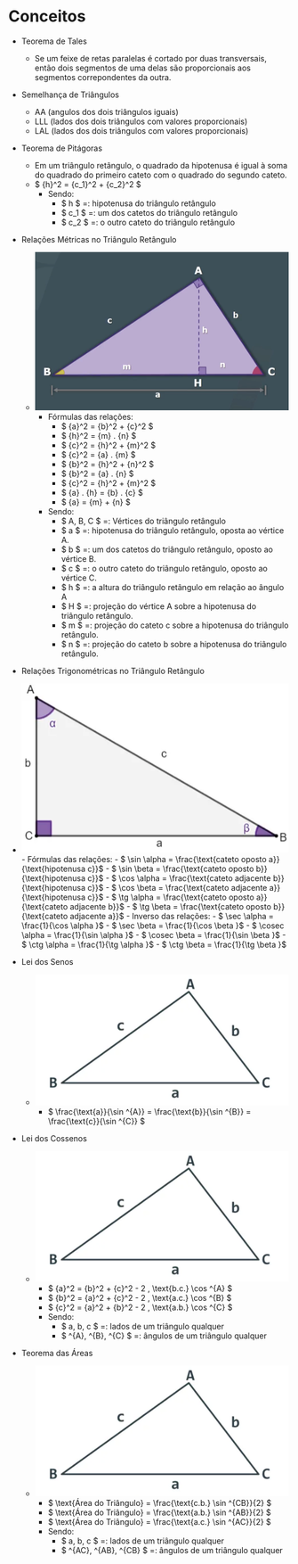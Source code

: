 # Conceitos

- Teorema de Tales
    - Se um feixe de retas paralelas é cortado por duas transversais, então dois segmentos de uma delas são proporcionais aos segmentos correpondentes da outra.

- Semelhança de Triângulos
    - AA  (angulos dos dois triângulos iguais)
    - LLL (lados dos dois triângulos com valores proporcionais)
    - LAL (lados dos dois triângulos com valores proporcionais)

- Teorema de Pitágoras
    - Em um triângulo retângulo, o quadrado da hipotenusa é igual à soma do quadrado do primeiro cateto com o quadrado do segundo cateto.
    - $ {h}^2 = {c_1}^2 + {c_2}^2 $
        - Sendo:
            - $ h $ =: hipotenusa do triângulo retângulo
            - $ c_1 $ =: um dos catetos do triângulo retângulo
            - $ c_2 $ =: o outro cateto do triângulo retângulo

- Relações Métricas no Triângulo Retângulo
    - ![](img/relacoes-metricas-triangulo-retangulo.png)
        - Fórmulas das relações:
            - $ {a}^2 = {b}^2 + {c}^2 $
            - $ {h}^2 = {m} . {n} $
            - $ {c}^2 = {h}^2 + {m}^2 $
            - $ {c}^2 = {a} . {m} $
            - $ {b}^2 = {h}^2 + {n}^2 $
            - $ {b}^2 = {a} . {n} $
            - $ {c}^2 = {h}^2 + {m}^2 $
            - $ {a} . {h} = {b} . {c} $
            - $ {a} = {m} + {n} $
        - Sendo:
            - $ A, B, C $ =: Vértices do triângulo retângulo
            - $ a $ =: hipotenusa do triângulo retângulo, oposta ao vértice A.
            - $ b $ =: um dos catetos do triângulo retângulo, oposto ao vértice B.
            - $ c $ =: o outro cateto do triângulo retângulo, oposto ao vértice C.
            - $ h $ =: a altura do triângulo retângulo em relação ao ângulo A
            - $ H $ =: projeção do vértice A sobre a hipotenusa do triângulo retângulo.
            - $ m $ =: projeção do cateto c sobre a hipotenusa do triângulo retângulo.
            - $ n $ =: projeção do cateto b sobre a hipotenusa do triângulo retângulo.

- Relações Trigonométricas no Triângulo Retângulo
- ![](img/relacoes-trigonometricas-triangulo-retangulo.png)
        - Fórmulas das relações:
            - $ \sin \alpha = \frac{\text{cateto oposto a}}{\text{hipotenusa c}}$
            - $ \sin \beta = \frac{\text{cateto oposto b}}{\text{hipotenusa c}}$
            - $ \cos \alpha = \frac{\text{cateto adjacente b}}{\text{hipotenusa c}}$
            - $ \cos \beta = \frac{\text{cateto adjacente a}}{\text{hipotenusa c}}$
            - $ \tg \alpha = \frac{\text{cateto oposto a}}{\text{cateto adjacente b}}$
            - $ \tg \beta = \frac{\text{cateto oposto b}}{\text{cateto adjacente a}}$
        - Inverso das relações:
            - $ \sec \alpha = \frac{1}{\cos \alpha }$
            - $ \sec \beta = \frac{1}{\cos \beta }$
            - $ \cosec \alpha = \frac{1}{\sin \alpha }$
            - $ \cosec \beta = \frac{1}{\sin \beta }$
            - $ \ctg \alpha = \frac{1}{\tg \alpha }$
            - $ \ctg \beta = \frac{1}{\tg \beta }$
        
- Lei dos Senos
    - ![](img/lei-seno-cosseno.png)
        - $ \frac{\text{a}}{\sin \^{A}} = \frac{\text{b}}{\sin \^{B}} = \frac{\text{c}}{\sin \^{C}} $

- Lei dos Cossenos
    - ![](img/lei-seno-cosseno.png)
        - $ {a}^2 = {b}^2 + {c}^2 - 2 \, \text{b.c.} \cos \^{A} $
        - $ {b}^2 = {a}^2 + {c}^2 - 2 \, \text{a.c.} \cos \^{B} $
        - $ {c}^2 = {a}^2 + {b}^2 - 2 \, \text{a.b.} \cos \^{C} $
        - Sendo:
            - $ a, b, c $ =: lados de um triângulo qualquer
            - $ \^{A}, \^{B}, \^{C} $ =: ângulos de um triângulo qualquer

- Teorema das Áreas
    - ![](img/lei-seno-cosseno.png)
        - $ \text{Área do Triângulo} = \frac{\text{c.b.} \sin \^{CB}}{2} $
        - $ \text{Área do Triângulo} = \frac{\text{a.b.} \sin \^{AB}}{2} $
        - $ \text{Área do Triângulo} = \frac{\text{a.c.} \sin \^{AC}}{2} $
        - Sendo:
            - $ a, b, c $ =: lados de um triângulo qualquer
            - $ \^{AC}, \^{AB}, \^{CB} $ =: ângulos de um triângulo qualquer